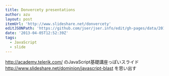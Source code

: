 ```yaml
---
title: Donvercety presentations
author: azu
layout: post
itemUrl: 'http://www.slideshare.net/donvercety'
editJSONPath: 'https://github.com/jser/jser.info/edit/gh-pages/data/2013/04/index.json'
date: '2013-04-05T12:52:39Z'
tags:
  - JavaScript
  - slide
---
```

http://academy.telerik.com/ のJavaScript基礎講座っぽいスライド
http://www.slideshare.net/dominion/javascript-blast を思い出す
